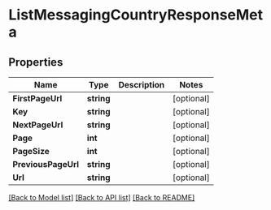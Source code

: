 # ListMessagingCountryResponseMeta

## Properties

Name | Type | Description | Notes
------------ | ------------- | ------------- | -------------
**FirstPageUrl** | **string** |  |[optional] 
**Key** | **string** |  |[optional] 
**NextPageUrl** | **string** |  |[optional] 
**Page** | **int** |  |[optional] 
**PageSize** | **int** |  |[optional] 
**PreviousPageUrl** | **string** |  |[optional] 
**Url** | **string** |  |[optional] 

[[Back to Model list]](../README.md#documentation-for-models) [[Back to API list]](../README.md#documentation-for-api-endpoints) [[Back to README]](../README.md)


